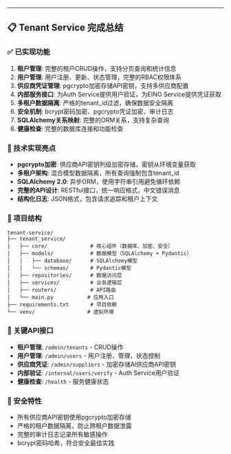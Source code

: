 
---

## 📋 Tenant Service 完成总结

### ✅ 已实现功能
1. **租户管理**: 完整的租户CRUD操作，支持分页查询和统计信息
2. **用户管理**: 用户注册、更新、状态管理，完整的RBAC权限体系
3. **供应商凭证管理**: pgcrypto加密存储API密钥，支持多供应商配置
4. **内部服务接口**: 为Auth Service提供用户验证，为EINO Service提供凭证获取
5. **多租户数据隔离**: 严格的tenant_id过滤，确保数据安全隔离
6. **安全机制**: bcrypt密码加密、pgcrypto凭证加密、审计日志
7. **SQLAlchemy关系映射**: 完整的ORM关系，支持复杂查询
8. **健康检查**: 完整的数据库连接和功能检查

### 🔧 技术实现亮点
- **pgcrypto加密**: 供应商API密钥列级加密存储，密钥从环境变量获取
- **多租户架构**: 混合模型数据隔离，所有查询强制包含tenant_id
- **SQLAlchemy 2.0**: 异步ORM，使用字符串引用避免循环依赖
- **完整的API设计**: RESTful接口，统一响应格式，中文错误消息
- **结构化日志**: JSON格式，包含请求追踪和租户上下文

### 📁 项目结构
```
tenant-service/
├── tenant_service/
│   ├── core/              # 核心组件（数据库、加密、安全）
│   ├── models/            # 数据模型（SQLAlchemy + Pydantic）
│   │   ├── database/      # SQLAlchemy模型
│   │   └── schemas/       # Pydantic模型
│   ├── repositories/      # 数据访问层
│   ├── services/          # 业务逻辑层
│   ├── routers/           # API路由
│   └── main.py           # 应用入口
├── requirements.txt       # 项目依赖
└── venv/                 # 虚拟环境
```

### 🎯 关键API接口
- **租户管理**: `/admin/tenants` - CRUD操作
- **用户管理**: `/admin/users` - 用户注册、管理、状态控制
- **供应商凭证**: `/admin/suppliers` - 加密存储AI供应商API密钥
- **内部验证**: `/internal/users/verify` - Auth Service用户验证
- **健康检查**: `/health` - 服务健康状态

### 🔐 安全特性
- 所有供应商API密钥使用pgcrypto加密存储
- 严格的租户数据隔离，防止跨租户数据泄露
- 完整的审计日志记录所有敏感操作
- bcrypt密码哈希，符合安全最佳实践
